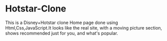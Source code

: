 # Hotstar-Clone
This is a Disney+Hotstar clone Home page done using Html,Css,JavaScript.It looks like the real site, with a moving picture section, shows recommended just for you, and what's popular.
